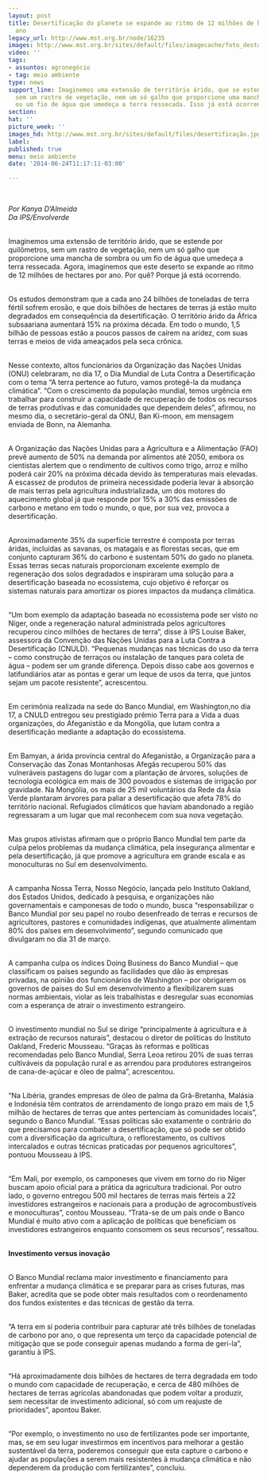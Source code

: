 ```yaml
---
layout: post
title: Desertificação do planeta se expande ao ritmo de 12 milhões de hectares por
  ano
legacy_url: http://www.mst.org.br/node/16235
images: http://www.mst.org.br/sites/default/files/imagecache/foto_destaque/desertificação.jpg
video: ''
tags:
- assuntos: agronegócio
- tag: meio ambiente
type: news
support_line: Imaginemos uma extensão de território árido, que se estende por quilômetros,
  sem um rastro de vegetação, nem um só galho que proporcione uma mancha de sombra
  ou um fio de água que umedeça a terra ressecada. Isso já está ocorrendo.
section: 
hat: ''
picture_week: ''
images_hd: http://www.mst.org.br/sites/default/files/desertificação.jpg
label: 
published: true
menu: meio ambiente
date: '2014-06-24T11:17:11-03:00'

---
```

<p>&nbsp;</p><p><em>Por Kanya D’Almeida<br>Da IPS/Envolverde</em><br>&nbsp;</p><p>Imaginemos uma extensão de território árido, que se estende por quilômetros, sem um rastro de vegetação, nem um só galho que proporcione uma mancha de sombra ou um fio de água que umedeça a terra ressecada. Agora, imaginemos que este deserto se expande ao ritmo de 12 milhões de hectares por ano. Por quê? Porque já está ocorrendo.</p><p><br>Os estudos demonstram que a cada ano 24 bilhões de toneladas de terra fértil sofrem erosão, e que dois bilhões de hectares de terras já estão muito degradados em consequência da desertificação. O território árido da África subsaariana aumentará 15% na próxima década. Em todo o mundo, 1,5 bilhão de pessoas estão a poucos passos de caírem na aridez, com suas terras e meios de vida ameaçados pela seca crônica.</p><p><br>Nesse contexto, altos funcionários da Organização das Nações Unidas (ONU) celebraram, no dia 17, o Dia Mundial de Luta Contra a Desertificação com o tema “A terra pertence ao futuro, vamos protegê-la da mudança climática”. “Com o crescimento da população mundial, temos urgência em trabalhar para construir a capacidade de recuperação de todos os recursos de terras produtivas e das comunidades que dependem deles”, afirmou, no mesmo dia, o secretário-geral da ONU, Ban Ki-moon, em mensagem enviada de Bonn, na Alemanha.</p><p><br>A Organização das Nações Unidas para a Agricultura e a Alimentação (FAO) prevê aumento de 50% na demanda por alimentos até 2050, embora os cientistas alertem que o rendimento de cultivos como trigo, arroz e milho poderá cair 20% na próxima década devido às temperaturas mais elevadas. A escassez de produtos de primeira necessidade poderia levar à absorção de mais terras pela agricultura industrializada, um dos motores do aquecimento global já que responde por 15% a 30% das emissões de carbono e metano em todo o mundo, o que, por sua vez, provoca a desertificação.</p><p><br>Aproximadamente 35% da superfície terrestre é composta por terras áridas, incluídas as savanas, os matagais e as florestas secas, que em conjunto capturam 36% do carbono e sustentam 50% do gado no planeta. Essas terras secas naturais proporcionam excelente exemplo de regeneração dos solos degradados e inspiraram uma solução para a desertificação baseada no ecossistema, cujo objetivo é reforçar os sistemas naturais para amortizar os piores impactos da mudança climática.</p><p><br>“Um bom exemplo da adaptação baseada no ecossistema pode ser visto no Níger, onde a regeneração natural administrada pelos agricultores recuperou cinco milhões de hectares de terra”, disse à IPS Louise Baker, assessora da Convenção das Nações Unidas para a Luta Contra a Desertificação (CNULD). “Pequenas mudanças nas técnicas do uso da terra – como construção de terraços ou instalação de tanques para coleta de água – podem ser um grande diferença. Depois disso cabe aos governos e latifundiários atar as pontas e gerar um leque de usos da terra, que juntos sejam um pacote resistente”, acrescentou.</p><p><br>Em cerimônia realizada na sede do Banco Mundial, em Washington,no dia 17, a CNULD entregou seu prestigiado prêmio Terra para a Vida a duas organizações, do Afeganistão e da Mongólia, que lutam contra a desertificação mediante a adaptação do ecossistema.</p><p><br>Em Bamyan, a árida província central do Afeganistão, a Organização para a Conservação das Zonas Montanhosas Afegãs recuperou 50% das vulneráveis pastagens do lugar com a plantação de árvores, soluções de tecnologia ecológica em mais de 300 povoados e sistemas de irrigação por gravidade. Na Mongólia, os mais de 25 mil voluntários da Rede da Ásia Verde plantaram árvores para paliar a desertificação que afeta 78% do território nacional. Refugiados climáticos que haviam abandonado a região regressaram a um lugar que mal reconhecem com sua nova vegetação.</p><p><br>Mas grupos ativistas afirmam que o próprio Banco Mundial tem parte da culpa pelos problemas da mudança climática, pela insegurança alimentar e pela desertificação, já que promove a agricultura em grande escala e as monoculturas no Sul em desenvolvimento.</p><p><br>A campanha Nossa Terra, Nosso Negócio, lançada pelo Instituto Oakland, dos Estados Unidos, dedicado à pesquisa, e organizações não governamentais e camponesas de todo o mundo, busca “responsabilizar o Banco Mundial por seu papel no roubo desenfreado de terras e recursos de agricultores, pastores e comunidades indígenas, que atualmente alimentam 80% dos países em desenvolvimento”, segundo comunicado que divulgaram no dia 31 de março.</p><p><br>A campanha culpa os índices Doing Business do Banco Mundial – que classificam os países segundo as facilidades que dão às empresas privadas, na opinião dos funcionários de Washington – por obrigarem os governos de países do Sul em desenvolvimento a flexibilizarem suas normas ambientais, violar as leis trabalhistas e desregular suas economias com a esperança de atrair o investimento estrangeiro.</p><p><br>O investimento mundial no Sul se dirige “principalmente à agricultura e à extração de recursos naturais”, destacou o diretor de políticas do Instituto Oakland, Frederic Mousseau. “Graças às reformas e políticas recomendadas pelo Banco Mundial, Serra Leoa retirou 20% de suas terras cultiváveis da população rural e as arrendou para produtores estrangeiros de cana-de-açúcar e óleo de palma”, acrescentou.</p><p><br>“Na Libéria, grandes empresas de óleo de palma da Grã-Bretanha, Malásia e Indonésia têm contratos de arrendamento de longo prazo em mais de 1,5 milhão de hectares de terras que antes pertenciam às comunidades locais”, segundo o Banco Mundial. “Essas políticas são exatamente o contrário do que precisamos para combater a desertificação, que só pode ser obtido com a diversificação da agricultura, o reflorestamento, os cultivos intercalados e outras técnicas praticadas por pequenos agricultores”, pontuou Mousseau à IPS.</p><p><br>“Em Mali, por exemplo, os camponeses que vivem em torno do rio Níger buscam apoio oficial para a prática da agricultura tradicional. Por outro lado, o governo entregou 500 mil hectares de terras mais férteis a 22 investidores estrangeiros e nacionais para a produção de agrocombustíveis e monoculturas”, contou Mousseau. “Trata-se de um país onde o Banco Mundial é muito ativo com a aplicação de políticas que beneficiam os investidores estrangeiros enquanto consomem os seus recursos”, ressaltou.</p><p><br><strong>Investimento versus inovação</strong></p><p><br>O Banco Mundial reclama maior investimento e financiamento para enfrentar a mudança climática e se preparar para as crises futuras, mas Baker, acredita que se pode obter mais resultados com o reordenamento dos fundos existentes e das técnicas de gestão da terra.</p><p><br>“A terra em si poderia contribuir para capturar até três bilhões de toneladas de carbono por ano, o que representa um terço da capacidade potencial de mitigação que se pode conseguir apenas mudando a forma de geri-la”, garantiu à IPS.</p><p><br>“Há aproximadamente dois bilhões de hectares de terra degradada em todo o mundo com capacidade de recuperação, e cerca de 480 milhões de hectares de terras agrícolas abandonadas que podem voltar a produzir, sem necessitar de investimento adicional, só com um reajuste de prioridades”, apontou Baker.</p><p><br>“Por exemplo, o investimento no uso de fertilizantes pode ser importante, mas, se em seu lugar investirmos em incentivos para melhorar a gestão sustentável da terra, poderemos conseguir que esta capture o carbono e ajudar as populações a serem mais resistentes à mudança climática e não dependerem da produção com fertilizantes”, concluiu.</p><p>&nbsp;</p>
